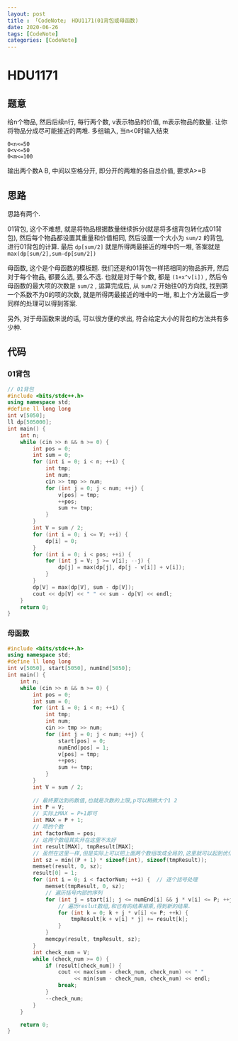 ```yaml
---
layout: post
title : 「CodeNote」 HDU1171(01背包或母函数)
date: 2020-06-26
tags: [CodeNote]
categories: [CodeNote]
---
```

# HDU1171

## 题意

给n个物品, 然后后续n行, 每行两个数, v表示物品的价值, m表示物品的数量.
让你将物品分成尽可能接近的两堆.
多组输入, 当n<0时输入结束

``` 
0<n<=50
0<v<=50
0<m<=100
```

输出两个数A B, 中间以空格分开, 即分开的两堆的各自总价值, 要求A>=B

## 思路

思路有两个.

01背包, 这个不难想, 就是将物品根据数量继续拆分(就是将多组背包转化成01背包), 然后每个物品都设置其重量和价值相同, 然后设置一个大小为 `sum/2` 的背包, 进行01背包的计算. 最后 `dp[sum/2]` 就是所得两最接近的堆中的一堆, 答案就是 `max(dp[sum/2],sum-dp[sum/2])` 

母函数, 这个是个母函数的模板题. 我们还是和01背包一样把相同的物品拆开, 然后对于每个物品, 都要么选, 要么不选. 也就是对于每个数, 都是 `(1+x^v[i])` , 然后令母函数的最大项的次数是 `sum/2` , 运算完成后, 从 `sum/2` 开始往0的方向找, 找到第一个系数不为0的项的次数, 就是所得两最接近的堆中的一堆, 和上个方法最后一步同样的处理可以得到答案.

另外, 对于母函数来说的话, 可以很方便的求出, 符合给定大小的背包的方法共有多少种.

## 代码

### 01背包

``` cpp
// 01背包
#include <bits/stdc++.h>
using namespace std;
#define ll long long
int v[5050];
ll dp[505000];
int main() {
    int n;
    while (cin >> n && n >= 0) {
        int pos = 0;
        int sum = 0;
        for (int i = 0; i < n; ++i) {
            int tmp;
            int num;
            cin >> tmp >> num;
            for (int j = 0; j < num; ++j) {
                v[pos] = tmp;
                ++pos;
                sum += tmp;
            }
        }
        int V = sum / 2;
        for (int i = 0; i <= V; ++i) {
            dp[i] = 0;
        }
        for (int i = 0; i < pos; ++i) {
            for (int j = V; j >= v[i]; --j) {
                dp[j] = max(dp[j], dp[j - v[i]] + v[i]);
            }
        }
        dp[V] = max(dp[V], sum - dp[V]);
        cout << dp[V] << " " << sum - dp[V] << endl;
    }
    return 0;
}
```

### 母函数

``` cpp
#include <bits/stdc++.h>
using namespace std;
#define ll long long
int v[5050], start[5050], numEnd[5050];
int main() {
    int n;
    while (cin >> n && n >= 0) {
        int pos = 0;
        int sum = 0;
        for (int i = 0; i < n; ++i) {
            int tmp;
            int num;
            cin >> tmp >> num;
            for (int j = 0; j < num; ++j) {
                start[pos] = 0;
                numEnd[pos] = 1;
                v[pos] = tmp;
                ++pos;
                sum += tmp;
            }
        }
        int V = sum / 2;
        
        // 最终要达到的数值,也就是次数的上限,p可以稍微大个1 2
        int P = V;
        // 实际上MAX = P+1即可
        int MAX = P + 1;
        // 项的个数
        int factorNum = pos;
        // 这两个数组其实开在这里不太好
        int result[MAX], tmpResult[MAX];
        // 虽然在这里一样,但是实际上可以把上面两个数组改成全局的,这里就可以起到优化效果了.
        int sz = min((P + 1) * sizeof(int), sizeof(tmpResult));
        memset(result, 0, sz);
        result[0] = 1;
        for (int i = 0; i < factorNum; ++i) {  // 逐个括号处理
            memset(tmpResult, 0, sz);
            // 遍历括号内部的序列
            for (int j = start[i]; j <= numEnd[i] && j * v[i] <= P; ++j) {
                // 遍历reslut数组,和已有的结果相乘,得到新的结果.
                for (int k = 0; k + j * v[i] <= P; ++k) {
                    tmpResult[k + v[i] * j] += result[k];
                }
            }
            memcpy(result, tmpResult, sz);
        }
        int check_num = V;
        while (check_num >= 0) {
            if (result[check_num]) {
                cout << max(sum - check_num, check_num) << " "
                     << min(sum - check_num, check_num) << endl;
                break;
            }
            --check_num;
        }
    }

    return 0;
}
```
